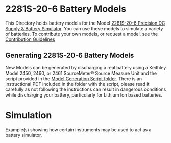 # 2281S-20-6 Battery Models

This Directory holds battery models for the Model [2281S-20-6 Precision DC Supply & Battery Simulator](https://www.tek.com/tektronix-and-keithley-dc-power-supplies/2281s).  You can use these models to simulate a variety of batteries. To contribute your own models, or request a model, see the [Contribution Guidelines](/CONTRIBUTING.md)

## Generating 2281S-20-6 Battery Models

New Models can be generated by discharging a real battery using a Keithley Model 2450, 2460, or 2461 SourceMeter&reg; Source Measure Unit and the script provided in the [Model Generation Script folder](./Model_Generation_Script).  There is an instructional PDF included in the folder with the script, please read it carefully as not following the instructions can result in dangerous conditions while discharging your battery, particularly for Lithium Ion based batteries.

# Simulation

Example(s) showing how certain instruments may be used to act as a battery simulator. 